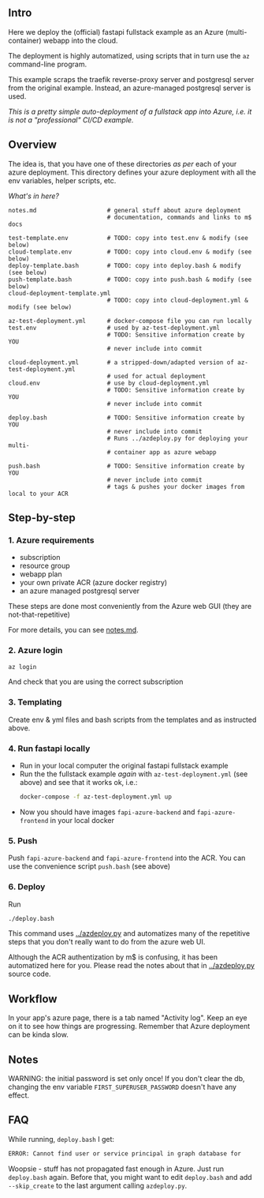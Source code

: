 
## Intro

Here we deploy the (official) fastapi fullstack example as an Azure (multi-container) webapp into the cloud.

The deployment is highly automatized, using scripts that in turn use the ``az`` command-line program.

This example scraps the traefik reverse-proxy server and postgresql server from the original example.  Instead, an azure-managed
postgresql server is used.

*This is a pretty simple auto-deployment of a fullstack app into Azure, i.e. it is not a "professional" CI/CD example.*

## Overview

The idea is, that you have one of these directories *as per* each of your azure
deployment.   This directory defines your azure deployment with all the env
variables, helper scripts, etc.

*What's in here?*
``` 
notes.md                    # general stuff about azure deployment
                            # documentation, commands and links to m$ docs

test-template.env           # TODO: copy into test.env & modify (see below)
cloud-template.env          # TODO: copy into cloud.env & modify (see below)
deploy-template.bash        # TODO: copy into deploy.bash & modify (see below)
push-template.bash          # TODO: copy into push.bash & modify (see below)
cloud-deployment-template.yml        
                            # TODO: copy into cloud-deployment.yml & modify (see below)

az-test-deployment.yml      # docker-compose file you can run locally
test.env                    # used by az-test-deployment.yml
                            # TODO: Sensitive information create by YOU
                            # never include into commit

cloud-deployment.yml        # a stripped-down/adapted version of az-test-deployment.yml
                            # used for actual deployment
cloud.env                   # use by cloud-deployment.yml
                            # TODO: Sensitive information create by YOU
                            # never include into commit

deploy.bash                 # TODO: Sensitive information create by YOU
                            # never include into commit
                            # Runs ../azdeploy.py for deploying your multi-
                            # container app as azure webapp

push.bash                   # TODO: Sensitive information create by YOU
                            # never include into commit
                            # tags & pushes your docker images from local to your ACR
```

## Step-by-step

### 1. Azure requirements
- subscription
- resource group
- webapp plan
- your own private ACR (azure docker registry)
- an azure managed postgresql server

These steps are done most conveniently from the Azure web GUI (they are not-that-repetitive)

For more details, you can see [notes.md](notes.md).

### 2. Azure login
```bash
az login
```
And check that you are using the correct subscription

### 3. Templating

Create env & yml files and bash scripts from the templates and as instructed above.

### 4. Run fastapi locally 

- Run in your local computer the original fastapi fullstack example
- Run the the fullstack example *again* with `az-test-deployment.yml` (see above) and see that it works ok, i.e.:
  ```bash
  docker-compose -f az-test-deployment.yml up
  ```
- Now you should have images `fapi-azure-backend` and `fapi-azure-frontend` in your local docker

### 5. Push 

Push `fapi-azure-backend` and `fapi-azure-frontend` into the ACR.  You can use the convenience script `push.bash`
(see above)

### 6. Deploy

Run
```bash
./deploy.bash
```
This command uses [../azdeploy.py](../azdeploy.py) and
automatizes many of the repetitive steps that you don't really
want to do from the azure web UI.

Although the ACR authentization by m$ is confusing, it has been automatized here for you.  Please read the notes
about that in [../azdeploy.py](../azdeploy.py) source code.

## Workflow

In your app's azure page, there is a tab named "Activity log".  Keep an eye on it to see
how things are progressing. Remember that Azure deployment can be kinda slow.

## Notes

WARNING: the initial password is set only once!  If you don't clear the db, changing the env variable 
`FIRST_SUPERUSER_PASSWORD` doesn't have any effect.

## FAQ

While running, `deploy.bash` I get:
```bash
ERROR: Cannot find user or service principal in graph database for
```
Woopsie - stuff has not propagated fast enough in Azure.  Just run `deploy.bash` again.  Before that,
you might want to edit `deploy.bash` and add `--skip_create` to the last argument calling `azdeploy.py`.
